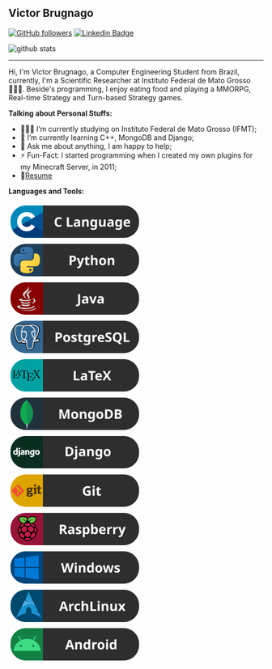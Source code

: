 ## Victor Brugnago
[![GitHub followers](https://img.shields.io/github/followers/VictorBrugnago?label=GitHub%20Followers)](https://github.com/VictorBrugnago?tab=followers)
[![Linkedin Badge](https://img.shields.io/badge/VictorBrugnago-blue?style=flat&logo=Linkedin&logoColor=white&link=https://www.linkedin.com/in/joão-victor-brugnago-de-rezende/)](https://www.linkedin.com/in/joão-victor-brugnago-de-rezende/)

![github stats](https://github-readme-stats.vercel.app/api?username=VictorBrugnago&show_icons=true&hide_rank=true)

---------------------------------------------------------------------------------------------------------------------------------------------------------------------------------
Hi, I'm Victor Brugnago, a Computer Engineering Student from Brazil, currently, I'm a Scientific Researcher at Instituto Federal de Mato Grosso 🙍🏽‍♂️. Beside's programming, I enjoy eating food and playing a MMORPG, Real-time Strategy and Turn-based Strategy games.

**Talking about Personal Stuffs:**

- 👨🏽‍💻 I’m currently studying on Instituto Federal de Mato Grosso (IFMT);
- 🌱 I’m currently learning C++, MongoDB and Django; 
- 💬 Ask me about anything, I am happy to help;
- ⚡️ Fun-Fact: I started programming when I created my own plugins for my Minecraft Server, in 2011;
- 📝[Resume](http://lattes.cnpq.br/2439519957293998)

**Languages and Tools:**  

<a href="#">
    <img src="resources/C.svg" alt="C Language" style="vertical-align:top; margin:6px 4px">
    <img src="resources/Python.svg" alt="Python Language" style="vertical-align:top; margin:6px 4px">
    <img src="resources/Java.svg" alt="Java Language" style="vertical-align:top; margin:6px 4px">
    <img src="resources/PostgreSQL.svg" alt="Postgre SQL" style="vertical-align:top; margin:6px 4px">
    <img src="resources/LaTeX.svg" alt="LaTeX" style="vertical-align:top; margin:6px 4px">
    <img src="resources/MongoDB.svg" alt="MongoDB" style="vertical-align:top; margin:6px 4px">
    <img src="resources/Django.svg" alt="Django" style="vertical-align:top; margin:6px 4px">
    <img src="resources/Git.svg" alt="Git" style="vertical-align:top; margin:6px 4px">
    <img src="resources/Raspberry.svg" alt="Raspberry PI" style="vertical-align:top; margin:6px 4px">
    <img src="resources/Windows.svg" alt="Windows" style="vertical-align:top; margin:6px 4px">
    <img src="resources/ArchLinux.svg" alt="Arch Linux" style="vertical-align:top; margin:6px 4px">
    <img src="resources/Android.svg" alt="Android" style="vertical-align:top; margin:6px 4px">
</a>